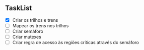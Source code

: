 ## TaskList

- [x] Criar os trilhos e trens
- [ ] Mapear os trens nos trilhos
- [ ] Criar semáforo
- [ ] Criar mutexes
- [ ] Criar regra de acesso às regiões críticas através do semáforo
